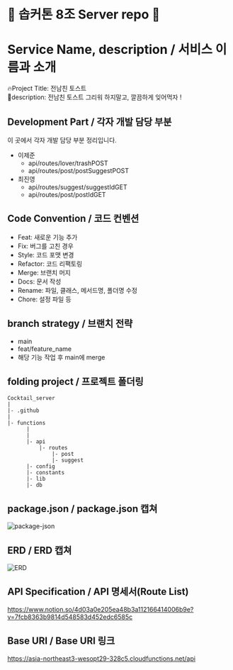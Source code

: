 # 🌟 솝커톤 8조 Server repo 🌟

# Service Name, description / 서비스 이름과 소개

🔥Project Title: 전남친 토스트  
📜description: 전남친 토스트 그리워 하지말고, 깔끔하게 잊어먹자 !

## Development Part / 각자 개발 담당 부분

이 곳에서 각자 개발 담당 부분 정리입니다.

- 이제준
  - api/routes/lover/trashPOST
  - api/routes/post/postSuggestPOST
- 최진영
  - api/routes/suggest/suggestIdGET
  - api/routes/post/postIdGET

## Code Convention / 코드 컨벤션

- Feat: 새로운 기능 추가
- Fix: 버그를 고친 경우
- Style: 코드 포맷 변경
- Refactor: 코드 리팩토링
- Merge: 브랜치 머지
- Docs: 문서 작성
- Rename: 파일, 클래스, 메서드명, 폴더명 수정
- Chore: 설정 파일 등

## branch strategy / 브랜치 전략

- main
- feat/feature_name
- 해당 기능 작업 후 main에 merge

## folding project / 프로젝트 폴더링

```
Cocktail_server
|
|- .github
|
|- functions
      |
      |
      |- api
          |- routes
              |- post
              |- suggest
      |- config
      |- constants
      |- lib
      |- db
```

## package.json / package.json 캡쳐

![package-json](https://user-images.githubusercontent.com/81547780/142740656-9ed9d7ea-5381-43c6-9da9-2d835e8a0644.PNG)

## ERD / ERD 캡쳐

![ERD](https://user-images.githubusercontent.com/81547780/142740678-21204a1a-33eb-4a2b-bc0a-8af41cbc73b3.PNG)

## API Specification / API 명세서(Route List)

https://www.notion.so/4d03a0e205ea48b3a112166414006b9e?v=7fcb8363b9814d548583d452edc6585c

## Base URI / Base URI 링크

https://asia-northeast3-wesopt29-328c5.cloudfunctions.net/api
